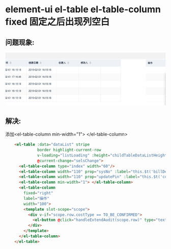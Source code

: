 # element-ui el-table el-table-column fixed 固定之后出现列空白

##  问题现象:

![Snipaste_2019-02-13_11-25-41](image-201902131125/Snipaste_2019-02-13_11-25-41.png)

## 解决:

 添加\<el-table-column min-width="1"> \</el-table-column>

```html
    <el-table :data="dataList" stripe
              border highlight-current-row
              v-loading="listLoading" :height="childTableDataListHeight"
              @current-change="selsChange">
      <el-table-column type="index" width="60"/>
      <el-table-column width="110" prop="sysNo" :label="this.$t('billDetail.sysNo')" sortable/>
      <el-table-column width="110" prop="updatePin" :label="this.$t('common.lable.updatePin')" sortable/>
      <el-table-column min-width="1"> </el-table-column>
      <el-table-column
        fixed="right"
        label="操作"
        width="100">
        <template slot-scope="scope">
          <div v-if="scope.row.costType == TO_BE_CONFIRMED">
            <el-button @click="handleExtendAudit(scope.row)" type="text" size="small">审批</el-button>
          </div>
        </template>
      </el-table-column>
    </el-table>
```

